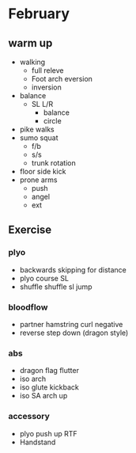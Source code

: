 # February
## warm up
- walking
	- full releve
	- Foot arch eversion
	- inversion
- balance
	- SL L/R
		- balance
		- circle
- pike walks
- sumo squat
	- f/b
	- s/s
	- trunk rotation
- floor side kick
- prone arms
	- push
	- angel
	- ext 
## Exercise
### plyo
- backwards skipping for distance
- plyo course SL
- shuffle shuffle sl jump
### bloodflow
- partner hamstring curl negative
- reverse step down (dragon style)
### abs
- dragon flag flutter
- iso arch
- iso glute kickback
- iso SA arch up
### accessory
- plyo push up RTF
- Handstand

